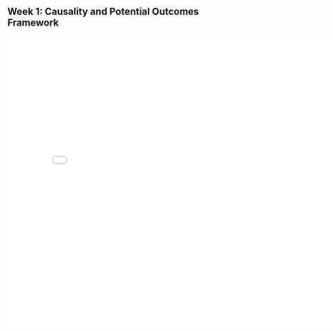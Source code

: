 
## Week 1: Causality and Potential Outcomes Framework


<embed src="lecture1.pdf" width="800" height="650" 
 type="application/pdf">
